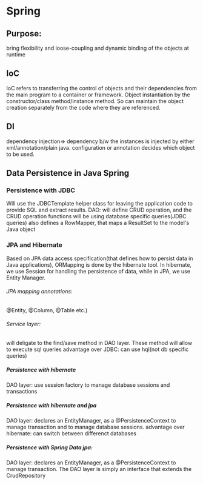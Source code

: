 # Spring

## Purpose:
bring flexibility and loose-coupling and dynamic binding of the objects at runtime

## IoC
IoC refers to transferring the control of objects and their dependencies from the main program to a container or framework. 
Object instantiation by the constructor/class method/instance method. So can maintain the object creation separately from the code where they are referenced.

## DI
dependency injection=> dependency b/w the instances is injected by either xml/annotation/plain java. configuration or annotation decides which object to be used.

## Data Persistence in Java Spring
### Persistence with JDBC
Will use the JDBCTemplate helper class for leaving the application code to provide SQL and extract results.
DAO:
will define CRUD operation, and the CRUD operation functions will be using database specific queries(JDBC queries)
also defines a RowMapper, that maps a ResultSet to the model's Java object

### JPA and Hibernate
Based on JPA data access specification(that defines how to persist data in Java applications), ORMapping is done by the hibernate tool. In hibernate, we use Session for handling the persistence of data, while in JPA, we use Entity Manager.
###### JPA mapping annotations:  
@Entity, @Column, @Table etc.)
###### Service layer: 
will deligate to the find/save method in DAO layer. These method will allow to execute sql queries
advantage over JDBC: can use hql(not db specific queries)



##### Persistence with hibernate
DAO layer: use session factory to manage database sessions and transactions

##### Persistence with hibernate and jpa
DAO layer: declares an EntityManager, as a @PersistenceContext to manage transaction and to manage database sessions.
advantage over hibernate: can switch between differenct databases

##### Persistence with Spring Data jpa:
DAO layer: declares an EntityManager, as a @PersistenceContext to manage transaction. The DAO layer is simply an interface that extends the CrudRepository

